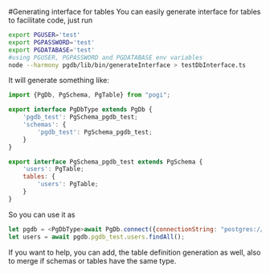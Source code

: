#Generating interface for tables
You can easily generate interface for tables to facilitate code, just run
```bash
export PGUSER='test'
export PGPASSWORD='test'
export PGDATABASE='test'
#using PGUSER, PGPASSWORD and PGDATABASE env variables
node --harmony pgdb/lib/bin/generateInterface > testDbInterface.ts
```
It will generate something like:
```js 
import {PgDb, PgSchema, PgTable} from "pogi";

export interface PgDbType extends PgDb {
    'pgdb_test': PgSchema_pgdb_test;
    'schemas': {
        'pgdb_test': PgSchema_pgdb_test;
    }
}

export interface PgSchema_pgdb_test extends PgSchema {
    'users': PgTable;
    tables: {
        'users': PgTable;
    }
}
```

So you can use it as 
```js
let pgdb = <PgDbType>await PgDb.connect({connectionString: "postgres://"});
let users = await pgdb.pgdb_test.users.findAll();
```

If you want to help, you can add, the table definition generation as well, also to merge if schemas or tables have the same type.
